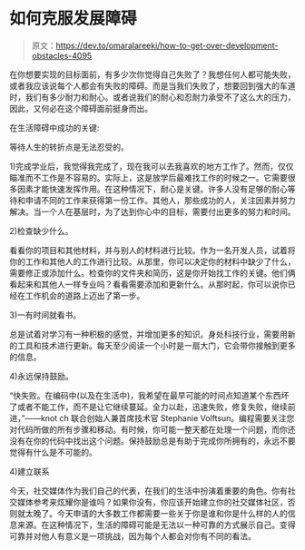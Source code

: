 # 如何克服发展障碍

> 原文：<https://dev.to/omaralareeki/how-to-get-over-development-obstacles-4095>

在你想要实现的目标面前，有多少次你觉得自己失败了？我想任何人都可能失败，或者我应该说每个人都会有失败的障碍。而是当我们失败了，想要回到强大的车道时，我们有多少耐力和耐心。或者说我们的耐心和忍耐力承受不了这么大的压力，因此，又何必在这个障碍面前挺身而出。

在生活障碍中成功的关键:

等待人生的转折点是无法忍受的。

1)完成学业后，我觉得我完成了，现在我可以去我喜欢的地方工作了。然而，仅仅瞄准而不工作是不容易的。实际上，这是放学后最难找工作的时候之一。它需要很多因素才能快速发挥作用。在这种情况下，耐心是关键。许多人没有足够的耐心等待和申请不同的工作来获得第一份工作。其他人，那些成功的人，关注因素并努力解决。当一个人在基层时，为了达到你心中的目标，需要付出更多的努力和时间。

2)检查缺少什么。

看看你的项目和其他材料，并与别人的材料进行比较。作为一名开发人员，试着将你的工作和其他人的工作进行比较。从那里，你可以决定你的材料中缺少了什么，需要修正或添加什么。检查你的文件夹和简历，这是你开始找工作的关键。他们俩看起来和其他人一样专业吗？看看需要添加和更新什么。从那时起，你可以说你已经在工作机会的道路上迈出了第一步。

3)一有时间就看书。

总是试着对学习有一种积极的感觉，并增加更多的知识。身处科技行业，需要用新的工具和技术进行更新。每天至少阅读一个小时是一扇大门，它会带你接触到更多的信息。

4)永远保持鼓励。

“快失败。在编码中(以及在生活中)，我希望在最早可能的时间点知道某个东西坏了或者不能工作，而不是让它继续蔓延。全力以赴，迅速失败，修复失败，继续前进，”——knot ch 联合创始人兼首席技术官 Stephanie Volftsun。编程需要关注您对代码所做的所有步骤和移动。有时候，你可能一整天都在处理一个问题，而你还没有在你的代码中找出这个问题。保持鼓励总是有助于完成你所拥有的，永远不要觉得有什么是不可能的。

4)建立联系

今天，社交媒体作为我们自己的代表，在我们的生活中扮演着重要的角色。你有社交媒体参考来炫耀你是谁吗？如果你没有，你应该开始建立你的社交媒体社区，否则就太晚了。今天申请的大多数工作都需要一些关于你是谁和你是什么样的人的信息来源。在这种情况下，生活的障碍可能是无法以一种可靠的方式展示自己。变得可靠并对他人有意义是一项挑战，因为每个人都会对你有不同的看法。
